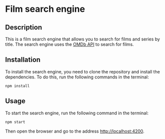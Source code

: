 # Film search engine

## Description
This is a film search engine that allows you to search for films and series by title. The search engine uses the [OMDb API](http://www.omdbapi.com/) to search for films.

## Installation
To install the search engine, you need to clone the repository and install the dependencies. To do this, run the following commands in the terminal:
```
npm install
```

## Usage
To start the search engine, run the following command in the terminal:
```
npm start
```
Then open the browser and go to the address [http://localhost:4200](http://localhost:4200).